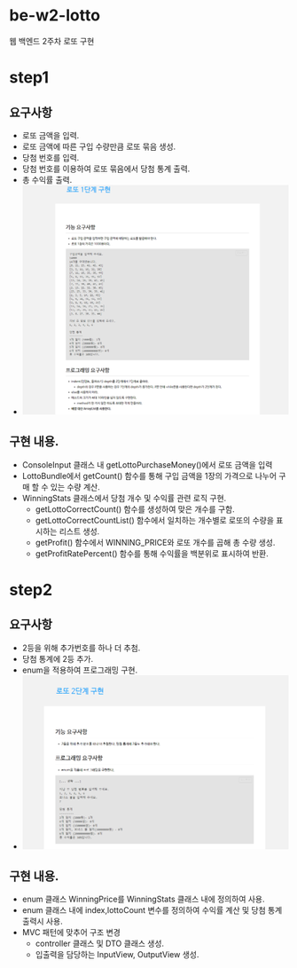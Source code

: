 # be-w2-lotto
웹 백엔드 2주차 로또 구현


# step1

## 요구사항
- 로또 금액을 입력.
- 로또 금액에 따른 구입 수량만큼 로또 묶음 생성.
- 당첨 번호를 입력.
- 당첨 번호를 이용하여 로또 묶음에서 당첨 통계 출력.
- 총 수익률 출력.
- ![img.png](img.png)

## 구현 내용.
- ConsoleInput 클래스 내 getLottoPurchaseMoney()에서 로또 금액을 입력
- LottoBundle에서 getCount() 함수를 통해 구입 금액을 1장의 가격으로 나누어 구매 할 수 있는 수량 계산.
- WinningStats 클래스에서 당첨 개수 및 수익률 관련 로직 구현.
  - getLottoCorrectCount() 함수를 생성하여 맞은 개수를 구함.
  - getLottoCorrectCountList() 함수에서 일치하는 개수별로 로또의 수량을 표시하는 리스트 생성.
  - getProfit() 함수에서 WINNING_PRICE와 로또 개수를 곱해 총 수량 생성.  
  - getProfitRatePercent() 함수를 통해 수익률을 백분위로 표시하여 반환.

# step2

## 요구사항
- 2등을 위해 추가번호를 하나 더 추첨.
- 당첨 통계에 2등 추가.
- enum을 적용하여 프로그래밍 구현.
- ![img_1.png](img_1.png)


## 구현 내용.
- enum 클래스 WinningPrice를 WinningStats 클래스 내에 정의하여 사용.
- enum 클래스 내에 index,lottoCount 변수를 정의하여 수익률 계산 및 당첨 통계 출력시 사용.
- MVC 패턴에 맞추어 구조 변경
  - controller 클래스 및 DTO 클래스 생성.
  - 입출력을 담당하는 InputView, OutputView 생성.